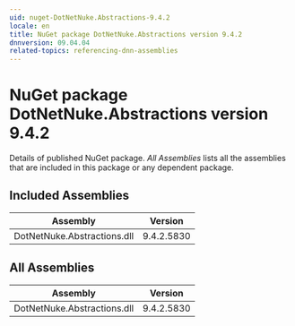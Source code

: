 ```yaml
---
uid: nuget-DotNetNuke.Abstractions-9.4.2
locale: en
title: NuGet package DotNetNuke.Abstractions version 9.4.2
dnnversion: 09.04.04
related-topics: referencing-dnn-assemblies
---
```


# NuGet package DotNetNuke.Abstractions version 9.4.2
Details of published NuGet package.
*All Assemblies* lists all the assemblies that are included in this package or any dependent package.

## Included Assemblies

|Assembly|Version|
|---|---|
|DotNetNuke.Abstractions.dll|9.4.2.5830|

## All Assemblies

|Assembly|Version|
|---|---|
|DotNetNuke.Abstractions.dll|9.4.2.5830|

